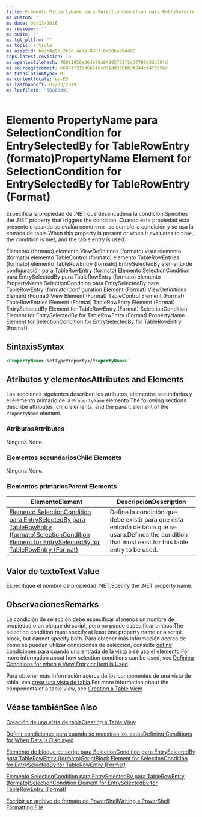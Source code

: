 ```yaml
---
title: Elemento PropertyName para SelectionCondition para EntrySelectedBy para TableRowEntry (formato) | Microsoft Docs
ms.custom: ''
ms.date: 09/13/2016
ms.reviewer: ''
ms.suite: ''
ms.tgt_pltfrm: ''
ms.topic: article
ms.assetid: ba3b4d9b-2b8c-4a3a-8887-6c606eb9d490
caps.latest.revision: 10
ms.openlocfilehash: 48011950ed64e78a84292762f2c7779003dc59fd
ms.sourcegitcommit: b6871f21bd666f9cd71dd336bb3f844cf472b56c
ms.translationtype: MT
ms.contentlocale: es-ES
ms.lasthandoff: 02/03/2019
ms.locfileid: "56860991"
---
```

# <a name="propertyname-element-for-selectioncondition-for-entryselectedby-for-tablerowentry-format"></a><span data-ttu-id="77b42-102">Elemento PropertyName para SelectionCondition for EntrySelectedBy for TableRowEntry (formato)</span><span class="sxs-lookup"><span data-stu-id="77b42-102">PropertyName Element for SelectionCondition for EntrySelectedBy for TableRowEntry (Format)</span></span>

<span data-ttu-id="77b42-103">Especifica la propiedad de .NET que desencadena la condición.</span><span class="sxs-lookup"><span data-stu-id="77b42-103">Specifies the .NET property that triggers the condition.</span></span> <span data-ttu-id="77b42-104">Cuando esta propiedad está presente o cuando se evalúa como `true`, se cumple la condición y se usa la entrada de tabla.</span><span class="sxs-lookup"><span data-stu-id="77b42-104">When this property is present or when it evaluates to `true`, the condition is met, and the table entry is used.</span></span>

<span data-ttu-id="77b42-105">Elemento (formato) elemento ViewDefinitions (formato) vista elemento (formato) elemento TableControl (formato) elemento TableRowEntries (formato) elemento TableRowEntry (formato) EntrySelectedBy elemento de configuración para TableRowEntry (formato) Elemento SelectionCondition para EntrySelectedBy para TableRowEntry (formato) elemento PropertyName SelectionCondition para EntrySelectedBy para TableRowEntry (formato)</span><span class="sxs-lookup"><span data-stu-id="77b42-105">Configuration Element (Format) ViewDefinitions Element (Format) View Element (Format) TableControl Element (Format) TableRowEntries Element (Format) TableRowEntry Element (Format) EntrySelectedBy Element for TableRowEntry (Format) SelectionCondition Element for EntrySelectedBy for TableRowEntry (Format) PropertyName Element for SelectionCondition for EntrySelectedBy for TableRowEntry (Format)</span></span>

## <a name="syntax"></a><span data-ttu-id="77b42-106">Sintaxis</span><span class="sxs-lookup"><span data-stu-id="77b42-106">Syntax</span></span>

```xml
<PropertyName>.NetTypeProperty</PropertyName>
```

## <a name="attributes-and-elements"></a><span data-ttu-id="77b42-107">Atributos y elementos</span><span class="sxs-lookup"><span data-stu-id="77b42-107">Attributes and Elements</span></span>

<span data-ttu-id="77b42-108">Las secciones siguientes describen los atributos, elementos secundarios y el elemento primario de la `PropertyName` elemento.</span><span class="sxs-lookup"><span data-stu-id="77b42-108">The following sections describe attributes, child elements, and the parent element of the `PropertyName` element.</span></span>

### <a name="attributes"></a><span data-ttu-id="77b42-109">Atributos</span><span class="sxs-lookup"><span data-stu-id="77b42-109">Attributes</span></span>

<span data-ttu-id="77b42-110">Ninguna.</span><span class="sxs-lookup"><span data-stu-id="77b42-110">None.</span></span>

### <a name="child-elements"></a><span data-ttu-id="77b42-111">Elementos secundarios</span><span class="sxs-lookup"><span data-stu-id="77b42-111">Child Elements</span></span>

<span data-ttu-id="77b42-112">Ninguna.</span><span class="sxs-lookup"><span data-stu-id="77b42-112">None.</span></span>

### <a name="parent-elements"></a><span data-ttu-id="77b42-113">Elementos primarios</span><span class="sxs-lookup"><span data-stu-id="77b42-113">Parent Elements</span></span>

|<span data-ttu-id="77b42-114">Elemento</span><span class="sxs-lookup"><span data-stu-id="77b42-114">Element</span></span>|<span data-ttu-id="77b42-115">Descripción</span><span class="sxs-lookup"><span data-stu-id="77b42-115">Description</span></span>|
|-------------|-----------------|
|[<span data-ttu-id="77b42-116">Elemento SelectionCondition para EntrySelectedBy para TableRowEntry (formato)</span><span class="sxs-lookup"><span data-stu-id="77b42-116">SelectionCondition Element for EntrySelectedBy for TableRowEntry (Format)</span></span>](./selectioncondition-element-for-entryselectedby-for-tablecontrol-format.md)|<span data-ttu-id="77b42-117">Define la condición que debe existir para que esta entrada de tabla que se usará.</span><span class="sxs-lookup"><span data-stu-id="77b42-117">Defines the condition that must exist for this table entry to be used.</span></span>|

## <a name="text-value"></a><span data-ttu-id="77b42-118">Valor de texto</span><span class="sxs-lookup"><span data-stu-id="77b42-118">Text Value</span></span>

<span data-ttu-id="77b42-119">Especifique el nombre de propiedad. NET.</span><span class="sxs-lookup"><span data-stu-id="77b42-119">Specify the .NET property name.</span></span>

## <a name="remarks"></a><span data-ttu-id="77b42-120">Observaciones</span><span class="sxs-lookup"><span data-stu-id="77b42-120">Remarks</span></span>

<span data-ttu-id="77b42-121">La condición de selección debe especificar al menos un nombre de propiedad o un bloque de script, pero no puede especificar ambos.</span><span class="sxs-lookup"><span data-stu-id="77b42-121">The selection condition must specify at least one property name or a script block, but cannot specify both.</span></span> <span data-ttu-id="77b42-122">Para obtener más información acerca de cómo se pueden utilizar condiciones de selección, consulte [definir condiciones para cuando una entrada de la vista o se usa el elemento](./defining-conditions-for-displaying-data.md).</span><span class="sxs-lookup"><span data-stu-id="77b42-122">For more information about how selection conditions can be used, see [Defining Conditions for when a View Entry or Item is Used](./defining-conditions-for-displaying-data.md).</span></span>

<span data-ttu-id="77b42-123">Para obtener más información acerca de los componentes de una vista de tabla, vea [crear una vista de tabla](./creating-a-table-view.md).</span><span class="sxs-lookup"><span data-stu-id="77b42-123">For more information about the components of a table view, see [Creating a Table View](./creating-a-table-view.md).</span></span>

## <a name="see-also"></a><span data-ttu-id="77b42-124">Véase también</span><span class="sxs-lookup"><span data-stu-id="77b42-124">See Also</span></span>

[<span data-ttu-id="77b42-125">Creación de una vista de tabla</span><span class="sxs-lookup"><span data-stu-id="77b42-125">Creating a Table View</span></span>](./creating-a-table-view.md)

[<span data-ttu-id="77b42-126">Definir condiciones para cuando se muestran los datos</span><span class="sxs-lookup"><span data-stu-id="77b42-126">Defining Conditions for When Data Is Displayed</span></span>](./defining-conditions-for-displaying-data.md)

[<span data-ttu-id="77b42-127">Elemento de bloque de script para SelectionCondition para EntrySelectedBy para TableRowEntry (formato)</span><span class="sxs-lookup"><span data-stu-id="77b42-127">ScriptBlock Element for SelectionCondition for EntrySelectedBy for TableRowEntry (Format)</span></span>](./scriptblock-element-for-selectioncondition-for-entryselectedby-for-tablecontrol-format.md)

[<span data-ttu-id="77b42-128">Elemento SelectionCondition para EntrySelectedBy para TableRowEntry (formato)</span><span class="sxs-lookup"><span data-stu-id="77b42-128">SelectionCondition Element for EntrySelectedBy for TableRowEntry (Format)</span></span>](./selectioncondition-element-for-entryselectedby-for-tablecontrol-format.md)

[<span data-ttu-id="77b42-129">Escribir un archivo de formato de PowerShell</span><span class="sxs-lookup"><span data-stu-id="77b42-129">Writing a PowerShell Formatting File</span></span>](./writing-a-powershell-formatting-file.md)
